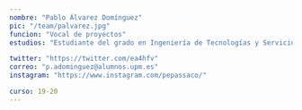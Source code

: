 ```yaml
---
nombre: "Pablo Álvarez Domínguez"
pic: "/team/palvarez.jpg"
funcion: "Vocal de proyectos"
estudios: "Estudiante del grado en Ingeniería de Tecnologías y Servicios de Telecomunicación"

twitter: "https://twitter.com/ea4hfv"
correo: "p.adominguez@alumnos.upm.es"
instagram: "https://www.instagram.com/pepassaco/"

curso: 19-20
---
```


